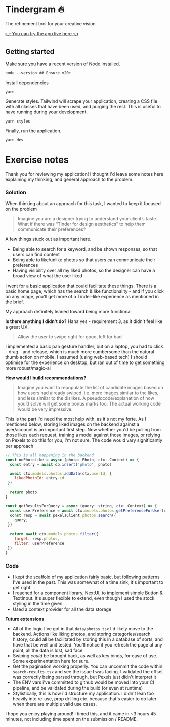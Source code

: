 # Tindergram 🔥

The refinement tool for your creative vision

[👉 You can try the app live here 👈](https://tindergram.vercel.app/)

## Getting started

Make sure you have a recent version of Node installed.

```
node --version ## Ensure v20+
```

Install dependencies

```
yarn
```

Generate styles. Tailwind will scrape your application, creating a CSS file with all classes that have been used, and purging the rest. This is useful to have running during your development.

```
yarn styles
```

Finally, run the application.

```
yarn dev
```

# Exercise notes

Thank you for reviewing my application! I thought I'd leave some notes here explaining my thinking, and general approach to the problem.

### Solution

When thinking about an approach for this task, I wanted to keep it focused on the problem

> Imagine you are a designer trying to understand your client’s taste. What if there was “Tinder for design aesthetics” to help them communicate their preferences?

A few things stuck out as important here.

- Being able to search for a keyword, and be shown responses, so that users can find content
- Being able to like/unlike photos so that users can communicate their preferences
- Having visibility over all my liked photos, so the designer can have a broad view of what the user liked

I went for a basic application that could facilitate these things. There is a basic home page, which has the search & like functionality - and if you click on any image, you'll get more of a Tinder-like experience as mentioned in the brief.

My approach definitely leaned toward being more functional

**Is there anything I didn't do?**
Haha yes - requirement 3, as it didn't feel like a great UX.

> Allow the user to swipe right for good, left for bad

I implemented a basic pan gesture handler, but on a laptop, you had to click - drag - and release, which is much more cumbersome than the natural thumb action on mobile. I assumed (using web-based tech) I should optimise for the experience on desktop, but ran out of time to get something more robust/magic-al

**How would I build recommendations?**

> Imagine you want to repopulate the list of candidate images based on how users had already swiped, i.e. more images similar to the likes, and less similar to the dislikes.
> A pseudocode/explanation of how you’d solve will get some bonus marks too. The actual working code would be very impressive.

This is the part I'd need the most help with, as it's not my forte. As I mentioned below, storing liked images on the backend against a user/account is an important first step. Now whether you'd be pulling from those likes each request, training a model against those images, or relying on Pexels to do this for you, I'm not sure. The code would vary significantly per approach

```js
// This is all happening in the backend
const onPhotoLike = async (photo: Photo, ctx: Context) => {
  const entry = await db.insert('photo', photo)

  await ctx.models.photos.addData(ctx.userId, {
    likedPhotoId: entry.id
 })

  return photo
}

const getResultsForQuery = async (query: string, ctx: Context) => {
  const userPreference = await ctx.models.photos.getPreferenceForUser(ctx.userId)
  const resp = await pexelsClient.photos.search({
    query,
 })

  return await ctx.models.photos.filter({
    target: resp.photos,
    filter: userPreference
 })
}
```

### Code

- I kept the scaffold of my application fairly basic, but following patterns I've used in the past. This was somewhat of a time sink, it's important to get right.
- I reached for a component library, NextUI, to implement simple Button & TextInput. It's super flexible to extend, even though I used the stock styling in the time given.
- Used a context provider for all the data storage

**Future extensions**

- All of the logic I've got in that `data/photos.tsx` I'd likely move to the backend. Actions like liking photos, and storing categories/search history, could all be facilitated by storing this in a database of sorts, and have that be well unit tested. You'll notice if you refresh the page at any point, all the data is lost, sad face
- Swiping _could_ be brought back, as well as key binds, for ease of use. Some experimentation here for sure.
- Get the pagination working properly. You can uncommit the code within `search-results.tsx` and see the issue I was facing. I validated the offset was correctly being parsed through, but Pexels just didn't interpret it
- The ENV vars i've committed to github would be moved into your CI pipeline, and be validated during the build (or even at runtime)
- Stylistically, this is how i'd structure my application. I didn't lean too heavily into re-use, prop drilling etc. because that's easier to do later when there are multiple valid use cases.

I hope you enjoy playing around! I timed this, and it came in ~3 hours 45 minutes, not including time spent on the submission / README.
